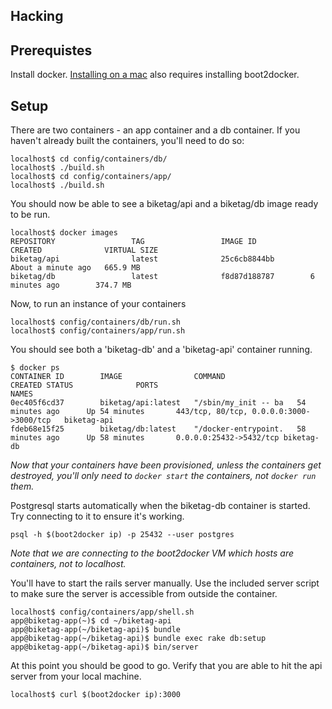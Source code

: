 Hacking
-------

Prerequistes
------------

Install docker. [Installing on a mac](https://docs.docker.com/installation/mac/)
also requires installing boot2docker.

Setup
-----

There are two containers - an app container and a db container. If you
haven't already built the containers, you'll need to do so:

    localhost$ cd config/containers/db/
    localhost$ ./build.sh
    localhost$ cd config/containers/app/
    localhost$ ./build.sh

You should now be able to see a biketag/api and a biketag/db image ready
to be run.

    localhost$ docker images
    REPOSITORY                 TAG                 IMAGE ID            CREATED              VIRTUAL SIZE
    biketag/api                latest              25c6cb8844bb        About a minute ago   665.9 MB
    biketag/db                 latest              f8d87d188787        6 minutes ago        374.7 MB


Now, to run an instance of your containers

    localhost$ config/containers/db/run.sh
    localhost$ config/containers/app/run.sh

You should see both a 'biketag-db' and a 'biketag-api' container running.

    $ docker ps
    CONTAINER ID        IMAGE                COMMAND                CREATED STATUS              PORTS                                     NAMES
    0ec405f6cd37        biketag/api:latest   "/sbin/my_init -- ba   54 minutes ago      Up 54 minutes       443/tcp, 80/tcp, 0.0.0.0:3000->3000/tcp   biketag-api
    fdeb68e15f25        biketag/db:latest    "/docker-entrypoint.   58 minutes ago      Up 58 minutes       0.0.0.0:25432->5432/tcp biketag-db

*Now that your containers have been provisioned, unless the containers
get destroyed, you'll only need to `docker start` the containers, not
`docker run` them.*

Postgresql starts automatically when the biketag-db container is
started. Try connecting to it to ensure it's working.

    psql -h $(boot2docker ip) -p 25432 --user postgres

*Note that we are connecting to the boot2docker VM which hosts are
containers, not to localhost.*

You'll have to start the rails server manually. Use the included server
script to make sure the server is accessible from outside the container.

    localhost$ config/containers/app/shell.sh
    app@biketag-app(~)$ cd ~/biketag-api
    app@biketag-app(~/biketag-api)$ bundle
    app@biketag-app(~/biketag-api)$ bundle exec rake db:setup
    app@biketag-app(~/biketag-api)$ bin/server

At this point you should be good to go. Verify that you are able to hit
the api server from your local machine.

    localhost$ curl $(boot2docker ip):3000

